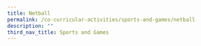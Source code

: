 ```yaml
---
title: Netball
permalink: /co-curricular-activities/sports-and-games/netball
description: ""
third_nav_title: Sports and Games
---
```

